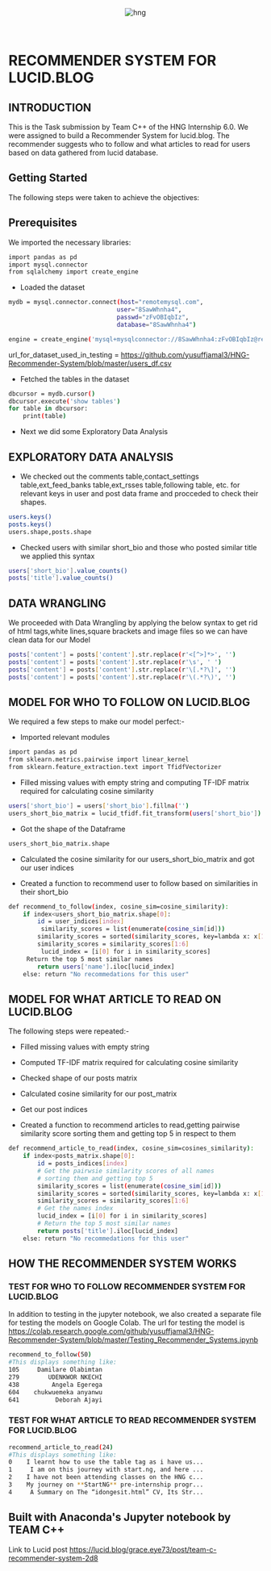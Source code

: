 
<div align="center">

![hng](https://res.cloudinary.com/iambeejayayo/image/upload/v1554240066/brand-logo.png)

<br>

</div>

# RECOMMENDER SYSTEM FOR LUCID.BLOG

## INTRODUCTION
This is the Task submission by Team C++ of the HNG Internship 6.0. We were assigned to build a Recommender System for lucid.blog. The recommender suggests who to follow and what articles to read for users based on data gathered from lucid database.

 ## Getting Started
The following steps were taken to achieve the objectives:

## Prerequisites
We imported the necessary libraries:
```bash
import pandas as pd
import mysql.connector
from sqlalchemy import create_engine
```


- Loaded the dataset
```bash
mydb = mysql.connector.connect(host="remotemysql.com",
                              user="8SawWhnha4",
                              passwd="zFvOBIqbIz",
                              database="8SawWhnha4")

engine = create_engine('mysql+mysqlconnector://8SawWhnha4:zFvOBIqbIz@remotemysql.com/8SawWhnha4')
```
url_for_dataset_used_in_testing = https://github.com/yusuffjamal3/HNG-Recommender-System/blob/master/users_df.csv

- Fetched  the tables in the dataset

```bash
dbcursor = mydb.cursor()
dbcursor.execute('show tables')
for table in dbcursor:
    print(table)
```
- Next we did some Exploratory Data Analysis
## EXPLORATORY DATA ANALYSIS
- We checked out the comments table,contact_settings table,ext_feed_banks table,ext_rsses table,following table, etc.
for relevant keys in user and post data frame and procceded to check their shapes.

```bash
users.keys()
posts.keys()
users.shape,posts.shape
```
- Checked users with similar short_bio and those who posted similar title we  applied this syntax

```bash
users['short_bio'].value_counts()
posts['title'].value_counts()
```

## DATA WRANGLING
We proceeded with Data Wrangling by applying the below syntax to get rid of html tags,white lines,square brackets and image files so we can have clean data for our Model

```bash
posts['content'] = posts['content'].str.replace(r'<[^>]*>', '')
posts['content'] = posts['content'].str.replace(r'\s', ' ')
posts['content'] = posts['content'].str.replace(r'\[.*?\]', '')
posts['content'] = posts['content'].str.replace(r'\(.*?\)', '')
```

## MODEL FOR WHO TO FOLLOW ON LUCID.BLOG
We required a few steps to make our model perfect:-
- Imported relevant modules

```bash
import pandas as pd
from sklearn.metrics.pairwise import linear_kernel
from sklearn.feature_extraction.text import TfidfVectorizer
```

- Filled missing values with empty string and computing TF-IDF matrix required for calculating cosine similarity
```bash
users['short_bio'] = users['short_bio'].fillna('')
users_short_bio_matrix = lucid_tfidf.fit_transform(users['short_bio'])
```
- Got the shape of the Dataframe
```bash
users_short_bio_matrix.shape
```
- Calculated the cosine similarity for our users_short_bio_matrix and got our user indices

- Created a function to recommend user to follow based on similarities in their short_bio
```bash
def recommend_to_follow(index, cosine_sim=cosine_similarity):
    if index<users_short_bio_matrix.shape[0]:
        id = user_indices[index]
         similarity_scores = list(enumerate(cosine_sim[id]))
        similarity_scores = sorted(similarity_scores, key=lambda x: x[1], reverse=True)
        similarity_scores = similarity_scores[1:6]
         lucid_index = [i[0] for i in similarity_scores]
     Return the top 5 most similar names
        return users['name'].iloc[lucid_index]
    else: return "No recommedations for this user"
   ```
 
## MODEL FOR WHAT ARTICLE TO READ ON LUCID.BLOG

The following steps were repeated:-
- Filled missing values with empty string
- Computed TF-IDF matrix required for calculating cosine similarity
- Checked shape of our posts matrix
- Calculated cosine similarity for our post_matrix
- Get our post indices

- Created a function to recommend articles to read,getting pairwise similarity score sorting them and getting top 5 in respect to them
```bash
def recommend_article_to_read(index, cosine_sim=cosines_similarity):
    if index<posts_matrix.shape[0]:
        id = posts_indices[index]
        # Get the pairwsie similarity scores of all names
        # sorting them and getting top 5
        similarity_scores = list(enumerate(cosine_sim[id]))
        similarity_scores = sorted(similarity_scores, key=lambda x: x[1], reverse=True)
        similarity_scores = similarity_scores[1:6]
        # Get the names index
        lucid_index = [i[0] for i in similarity_scores]
        # Return the top 5 most similar names
        return posts['title'].iloc[lucid_index]
    else: return "No recommedations for this user"   
```

## HOW THE RECOMMENDER SYSTEM WORKS 
  
### TEST FOR WHO TO FOLLOW RECOMMENDER SYSTEM FOR LUCID.BLOG
In addition to testing in the jupyter notebook, we also created a separate file for testing the models on Google Colab. The url for testing the model is https://colab.research.google.com/github/yusuffjamal3/HNG-Recommender-System/blob/master/Testing_Recommender_Systems.ipynb
  ```bash
  recommend_to_follow(50)
  #This displays something like:
  105     Damilare Olabimtan
  279        UDENKWOR NKECHI
  438         Angela Egerega
  604    chukwuemeka anyanwu
  641          Deborah Ajayi
```
### TEST FOR WHAT ARTICLE TO READ RECOMMENDER SYSTEM FOR LUCID.BLOG
```bash
recommend_article_to_read(24)
#This displays something like:
0    I learnt how to use the table tag as i have us...
1     I am on this journey with start.ng, and here ...
2    I have not been attending classes on the HNG c...
3    My journey on **StartNG** pre-internship progr...
4     A Summary on The “idongesit.html” CV, Its Str...
```
## Built with Anaconda's Jupyter notebook by TEAM C++


Link to Lucid post https://lucid.blog/grace.eye73/post/team-c-recommender-system-2d8


